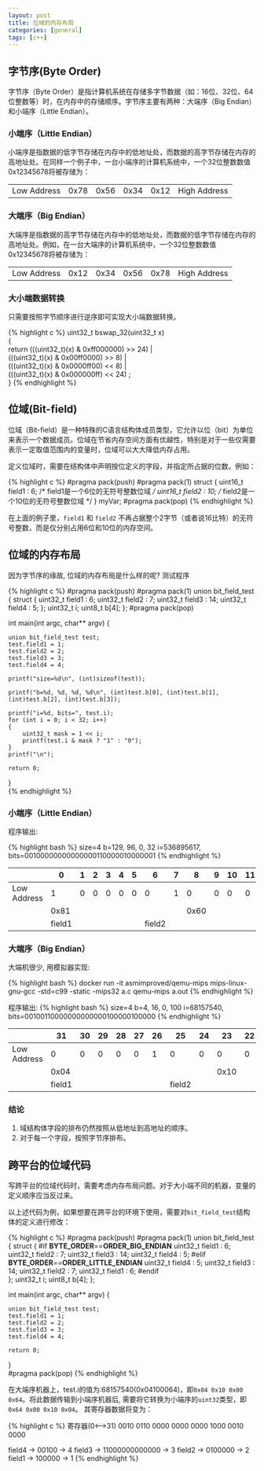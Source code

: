 ```yaml
---
layout: post
title: 位域的内存布局
categories: [general]
tags: [c++]
---
```


## 字节序(Byte Order)

字节序（Byte Order）是指计算机系统在存储多字节数据（如：16位、32位、64位整数等）时，在内存中的存储顺序。字节序主要有两种：大端序（Big Endian）和小端序（Little Endian）。

### 小端序（Little Endian）
小端序是指数据的低字节存储在内存中的低地址处，而数据的高字节存储在内存的高地址处。在同样一个例子中，一台小端序的计算机系统中，一个32位整数数值0x12345678将被存储为：

|             	|      	|      	|      	|      	|              	|
|-------------	|------	|------	|------	|------	|--------------	|
| Low Address 	| 0x78 	| 0x56 	| 0x34 	| 0x12 	| High Address 	|

### 大端序（Big Endian）
大端序是指数据的高字节存储在内存中的低地址处，而数据的低字节存储在内存的高地址处。例如，在一台大端序的计算机系统中，一个32位整数数值0x12345678将被存储为：

|             	|      	|      	|      	|      	|              	|
|-------------	|------	|------	|------	|------	|--------------	|
| Low Address 	| 0x12 	| 0x34 	| 0x56 	| 0x78 	| High Address 	|

### 大小端数据转换

只需要按照字节顺序进行逆序即可实现大小端数据转换。

{% highlight c %}
uint32_t bswap_32(uint32_t x)  
{  
    return (((uint32_t)(x) & 0xff000000) >> 24) | \
           (((uint32_t)(x) & 0x00ff0000) >> 8) | \
           (((uint32_t)(x) & 0x0000ff00) << 8) | \
           (((uint32_t)(x) & 0x000000ff) << 24) ;  
} 
{% endhighlight %}

## 位域(Bit-field)

位域（Bit-field）是一种特殊的C语言结构体成员类型，它允许以位（bit）为单位来表示一个数据成员。位域在节省内存空间方面有优越性，特别是对于一些仅需要表示一定取值范围内的变量时，位域可以大大降低内存占用。

定义位域时，需要在结构体中声明按位定义的字段，并指定所占据的位数。例如：

{% highlight c %}
#pragma pack(push)
#pragma pack(1)
struct {
    uint16_t field1 : 6; /* field1是一个6位的无符号整数位域 */
    uint16_t field2 : 10; /* field2是一个10位的无符号整数位域 */ 
} myVar;
#pragma pack(pop)
{% endhighlight %}

在上面的例子里，`field1` 和 `field2` 不再占据整个2字节（或者说16比特）的无符号整数，而是仅分别占用6位和10位的内存空间。


## 位域的内存布局

因为字节序的缘故, 位域的内存布局是什么样的呢? 测试程序

{% highlight c %}
#pragma pack(push)
#pragma pack(1)
union bit_field_test
{
	struct {
		uint32_t field1 : 6;
		uint32_t field2 : 7;
		uint32_t field3 : 14;
		uint32_t field4 : 5;
	};
	uint32_t i;
	uint8_t  b[4];
};
#pragma pack(pop)

int main(int argc, char** argv)
{

	union bit_field_test test;
	test.field1 = 1;
	test.field2 = 2;
	test.field3 = 3;
	test.field4 = 4;

	printf("size=%d\n", (int)sizeof(test));

	printf("b=%d, %d, %d, %d\n", (int)test.b[0], (int)test.b[1], (int)test.b[2], (int)test.b[3]);

	printf("i=%d, bits=", test.i);
	for (int i = 0; i < 32; i++)
	{
		uint32_t mask = 1 << i;
		printf(test.i & mask ? "1" : "0");
	}
	printf("\n");

	return 0;
}   
{% endhighlight %}


### 小端序（Little Endian）

程序输出:

{% highlight bash %}
size=4
b=129, 96, 0, 32
i=536895617, bits=00100000000000000110000010000001
{% endhighlight %}

|             	| 0      	| 1 	| 2 	| 3 	| 4 	| 5 	| 6      	| 7 	| 8  	| 9 	| 10 	| 11 	| 12 	| 13     	| 14 	| 15 	| 16 	| 17 	| 18 	| 19 	| 20 	| 21 	| 22 	| 23 	| 24 	| 25 	| 26 	| 27     	| 28 	| 29 	| 30 	| 31 	|              	|
|-------------	|--------	|---	|---	|---	|---	|---	|--------	|---	|----	|---	|----	|----	|----	|--------	|----	|----	|----	|----	|----	|----	|----	|----	|----	|----	|----	|----	|----	|--------	|----	|----	|----	|----	|--------------	|
| Low Address 	| 1      	| 0 	| 0 	| 0 	| 0 	| 0 	| 0      	| 1 	| 0  	| 0 	| 0  	| 0  	| 0  	| 1      	| 1  	| 0  	| 0  	| 0  	| 0  	| 0  	| 0  	| 0  	| 0  	| 0  	| 0  	| 0  	| 0  	| 0      	| 0  	| 1  	| 0  	| 0  	| High Address 	|
|             	| 0x81    	|   	|   	|   	|   	|   	|        	|   	| 0x60 	|   	|    	|    	|    	|        	|    	|    	| 0x00 	|    	|    	|    	|    	|    	|    	|    	| 0x20 	|    	|    	|        	|    	|    	|    	|    	|              	|
|             	| field1 	|   	|   	|   	|   	|   	| field2 	|   	|    	|   	|    	|    	|    	| field3 	|    	|    	|    	|    	|    	|    	|    	|    	|    	|    	|    	|    	|    	| field4 	|    	|    	|    	|    	|              	|


### 大端序（Big Endian）

大端机很少, 用模拟器实现:

{% highlight bash %}
docker run -it asmimproved/qemu-mips
mips-linux-gnu-gcc -std=c99 -static -mips32 a.c 
qemu-mips a.out
{% endhighlight %}


程序输出:
{% highlight bash %}
size=4
b=4, 16, 0, 100
i=68157540, bits=00100110000000000000100000100000
{% endhighlight %}


|             	| 31     	| 30 	| 29 	| 28 	| 27 	| 26 	| 25     	| 24 	| 23 	| 22 	| 21 	| 20 	| 19 	| 18     	| 17 	| 16 	| 15 	| 14 	| 13 	| 12 	| 11 	| 10 	| 9 	| 8 	| 7   	| 6 	| 5 	| 4      	| 3 	| 2 	| 1 	| 0 	|              	|
|-------------	|--------	|----	|----	|----	|----	|----	|--------	|----	|----	|----	|----	|----	|----	|--------	|----	|----	|----	|----	|----	|----	|----	|----	|---	|---	|-----	|---	|---	|--------	|---	|---	|---	|---	|--------------	|
| Low Address 	| 0      	| 0  	| 0  	| 0  	| 0  	| 1  	| 0      	| 0  	| 0  	| 0  	| 0  	| 1  	| 0  	| 0      	| 0  	| 0  	| 0  	| 0  	| 0  	| 0  	| 0  	| 0  	| 0 	| 0 	| 0   	| 1 	| 1 	| 0      	| 0 	| 1 	| 0 	| 0 	| High Address 	|
|             	| 0x04     	|    	|    	|    	|    	|    	|        	|    	| 0x10 	|    	|    	|    	|    	|        	|    	|    	| 0x00 	|    	|    	|    	|    	|    	|   	|   	| 0x64 	|   	|   	|        	|   	|   	|   	|   	|              	|
|             	| field1 	|    	|    	|    	|    	|    	| field2 	|    	|    	|    	|    	|    	|    	| field3 	|    	|    	|    	|    	|    	|    	|    	|    	|   	|   	|     	|   	|   	| field4 	|   	|   	|   	|   	|              	|


### 结论
1. 域结构体字段的排布仍然按照从低地址到高地址的顺序。
1. 对于每一个字段，按照字节序排布。

## 跨平台的位域代码

写跨平台的位域代码时，需要考虑内存布局问题。对于大小端不同的机器，变量的定义顺序应当反过来。

以上述代码为例，如果想要在跨平台的环境下使用，需要对`bit_field_test`结构体的定义进行修改：

{% highlight c %}
#pragma pack(push)
#pragma pack(1)
union bit_field_test
{
	struct {
#if __BYTE_ORDER__==__ORDER_BIG_ENDIAN__
		uint32_t field1 : 6;
		uint32_t field2 : 7;
		uint32_t field3 : 14;
		uint32_t field4 : 5;
#elif __BYTE_ORDER__==__ORDER_LITTLE_ENDIAN__
		uint32_t field4 : 5;
		uint32_t field3 : 14;
		uint32_t field2 : 7;
		uint32_t field1 : 6;
#endif        
	};
	uint32_t i;
	uint8_t  b[4];
};

int main(int argc, char** argv)
{

	union bit_field_test test;
	test.field1 = 1;
	test.field2 = 2;
	test.field3 = 3;
	test.field4 = 4;

	return 0;
}  
#pragma pack(pop)
{% endhighlight %}

在大端序机器上，test.i的值为:68157540(0x04100064)，即`0x04 0x10 0x00 0x64`。将此数据传输到小端序机器后, 需要将它转换为小端序的`uint32`类型，即`0x64 0x00 0x10 0x04`。
其寄存器数据将变为：

{% highlight c %}
寄存器(0<-->31)
0010 0110 0000 0000 0000 1000 0010 0000

field4 -> 00100 -> 4
field3 -> 11000000000000 -> 3
field2 -> 0100000 -> 2 
field1 -> 100000 -> 1
{% endhighlight %}


